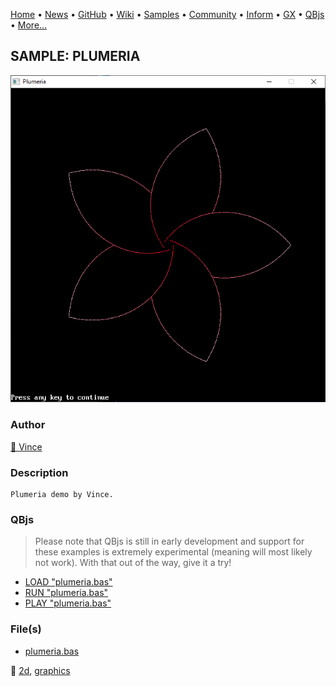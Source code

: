 [Home](https://qb64.com) • [News](../../news.md) • [GitHub](https://github.com/QB64Official/qb64) • [Wiki](https://github.com/QB64Official/qb64/wiki) • [Samples](../../samples.md) • [Community](../../community.md) • [Inform](../../inform.md) • [GX](../../gx.md) • [QBjs](../../qbjs.md) • [More...](../../more.md)

## SAMPLE: PLUMERIA

![screenshot.png](img/screenshot.png)

### Author

[🐝 Vince](../vince.md) 

### Description

```text
Plumeria demo by Vince.
```

### QBjs

> Please note that QBjs is still in early development and support for these examples is extremely experimental (meaning will most likely not work). With that out of the way, give it a try!

* [LOAD "plumeria.bas"](https://v6p9d9t4.ssl.hwcdn.net/html/5963335/index.html?src=https://qb64.com/samples/plumeria/src/plumeria.bas)
* [RUN "plumeria.bas"](https://v6p9d9t4.ssl.hwcdn.net/html/5963335/index.html?mode=auto&src=https://qb64.com/samples/plumeria/src/plumeria.bas)
* [PLAY "plumeria.bas"](https://v6p9d9t4.ssl.hwcdn.net/html/5963335/index.html?mode=play&src=https://qb64.com/samples/plumeria/src/plumeria.bas)

### File(s)

* [plumeria.bas](src/plumeria.bas)

🔗 [2d](../2d.md), [graphics](../graphics.md)
